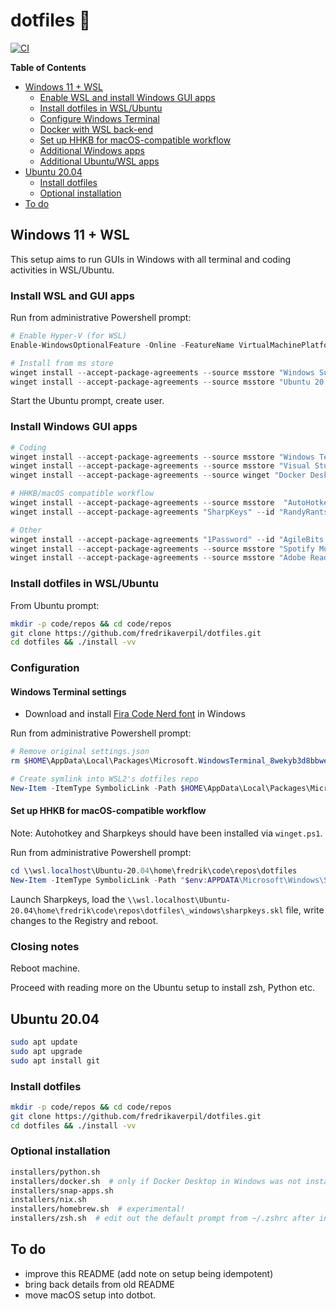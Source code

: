# dotfiles 🐚

[![CI](https://github.com/fredrikaverpil/dotfiles/actions/workflows/build.yml/badge.svg)](https://github.com/fredrikaverpil/dotfiles/actions/workflows/build.yml)

<!-- START doctoc generated TOC please keep comment here to allow auto update -->
<!-- DON'T EDIT THIS SECTION, INSTEAD RE-RUN doctoc TO UPDATE -->
**Table of Contents**

- [Windows 11 + WSL](#windows-11--wsl)
  - [Enable WSL and install Windows GUI apps](#enable-wsl-and-install-windows-gui-apps)
  - [Install dotfiles in WSL/Ubuntu](#install-dotfiles-in-wslubuntu)
  - [Configure Windows Terminal](#configure-windows-terminal)
  - [Docker with WSL back-end](#docker-with-wsl-back-end)
  - [Set up HHKB for macOS-compatible workflow](#set-up-hhkb-for-macos-compatible-workflow)
  - [Additional Windows apps](#additional-windows-apps)
  - [Additional Ubuntu/WSL apps](#additional-ubuntuwsl-apps)
- [Ubuntu 20.04](#ubuntu-2004)
  - [Install dotfiles](#install-dotfiles)
  - [Optional installation](#optional-installation)
- [To do](#to-do)

<!-- END doctoc generated TOC please keep comment here to allow auto update -->

## Windows 11 + WSL

This setup aims to run GUIs in Windows with all terminal and coding activities in WSL/Ubuntu.

### Install WSL and GUI apps

Run from administrative Powershell prompt:

```powershell
# Enable Hyper-V (for WSL)
Enable-WindowsOptionalFeature -Online -FeatureName VirtualMachinePlatform -NoRestart

# Install from ms store
winget install --accept-package-agreements --source msstore "Windows Subsystem for Linux" --id 9P9TQF7MRM4R
winget install --accept-package-agreements --source msstore "Ubuntu 20.04 LTS" --id 9N6SVWS3RX71
```

Start the Ubuntu prompt, create user.

### Install Windows GUI apps

```powershell
# Coding
winget install --accept-package-agreements --source msstore "Windows Terminal" --id 9N0DX20HK701
winget install --accept-package-agreements --source msstore "Visual Studio Code" --id XP9KHM4BK9FZ7Q
winget install --accept-package-agreements --source winget "Docker Desktop" --id "Docker.DockerDesktop"

# HHKB/macOS compatible workflow
winget install --accept-package-agreements --source msstore  "AutoHotkey Store Edition" --id 9NQ8Q8J78637
winget install --accept-package-agreements "SharpKeys" --id "RandyRants.SharpKeys"

# Other
winget install --accept-package-agreements "1Password" --id "AgileBits.1Password"
winget install --accept-package-agreements --source msstore "Spotify Music" --id 9NCBCSZSJRSB
winget install --accept-package-agreements --source msstore "Adobe Reader Touch" --id 9WZDNCRFJ2GC
```

### Install dotfiles in WSL/Ubuntu

From Ubuntu prompt:

```bash
mkdir -p code/repos && cd code/repos
git clone https://github.com/fredrikaverpil/dotfiles.git
cd dotfiles && ./install -vv
```

### Configuration

#### Windows Terminal settings

* Download and install [Fira Code Nerd font](https://github.com/ryanoasis/nerd-fonts/releases/) in Windows

Run from administrative Powershell prompt:

```powershell
# Remove original settings.json
rm $HOME\AppData\Local\Packages\Microsoft.WindowsTerminal_8wekyb3d8bbwe\LocalState\settings.json

# Create symlink into WSL2's dotfiles repo
New-Item -ItemType SymbolicLink -Path $HOME\AppData\Local\Packages\Microsoft.WindowsTerminal_8wekyb3d8bbwe\LocalState\settings.json -Value \\wsl.localhost\Ubuntu-20.04\home\fredrik\code\repos\dotfiles\_windows/terminal_settings.json
```

#### Set up HHKB for macOS-compatible workflow

Note: Autohotkey and Sharpkeys should have been installed via `winget.ps1`.

Run from administrative Powershell prompt:

```powershell
cd \\wsl.localhost\Ubuntu-20.04\home\fredrik\code\repos\dotfiles
New-Item -ItemType SymbolicLink -Path "$env:APPDATA\Microsoft\Windows\Start Menu\Programs\Startup\autohotkey.ahk" -Value _windows\autohotkey.ahk
```

Launch Sharpkeys, load the `\\wsl.localhost\Ubuntu-20.04\home\fredrik\code\repos\dotfiles\_windows\sharpkeys.skl` file, write changes to the Registry and reboot.

### Closing notes

Reboot machine.

Proceed with reading more on the Ubuntu setup to install zsh, Python etc.

## Ubuntu 20.04

```bash
sudo apt update
sudo apt upgrade
sudo apt install git
```

### Install dotfiles

```bash
mkdir -p code/repos && cd code/repos
git clone https://github.com/fredrikaverpil/dotfiles.git
cd dotfiles && ./install -vv
```

### Optional installation

```bash
installers/python.sh
installers/docker.sh  # only if Docker Desktop in Windows was not installed
installers/snap-apps.sh
installers/nix.sh
installers/homebrew.sh  # experimental!
installers/zsh.sh  # edit out the default prompt from ~/.zshrc after installation
```

## To do

* improve this README (add note on setup being idempotent)
* bring back details from old README
* move macOS setup into dotbot.
